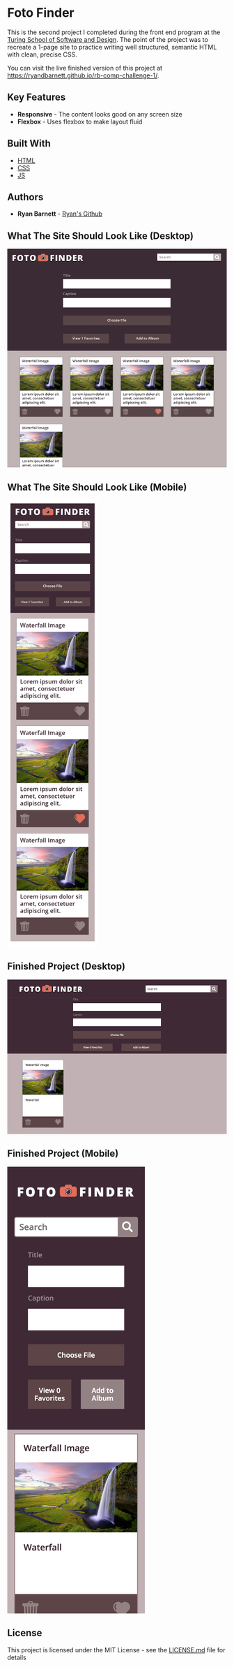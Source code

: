 # Foto Finder

This is the second project I completed during the front end program at the [Turing School of Software and Design](https://https://turing.io/). The point of the project was to recreate a 1-page site to practice writing well structured, semantic HTML with clean, precise CSS.

You can visit the live finished version of this project at https://ryandbarnett.github.io/rb-comp-challenge-1/.

## Key Features

* **Responsive** - The content looks good on any screen size
* **Flexbox** - Uses flexbox to make layout fluid


## Built With

* [HTML](https://developer.mozilla.org/en-US/docs/Web/Guide/HTML/HTML5)
* [CSS](https://developer.mozilla.org/en-US/docs/Web/CSS)
* [JS](https://developer.mozilla.org/en-US/docs/Web/JavaScript)


## Authors

* **Ryan Barnett** - [Ryan's Github](http://github.com/RyanDBarnett)

## What The Site Should Look Like (Desktop)

![website comp](media/foto-finder-comp.png)

## What The Site Should Look Like (Mobile)

![website mobile comp](media/foto-finder-comp-mobile.png)

## Finished Project (Desktop)

![ryans desktop website](media/ryans-foto-finder.png)

## Finished Project (Mobile)

![ryans desktop website](media/ryans-foto-finder-mobile.png)

## License

This project is licensed under the MIT License - see the [LICENSE.md](LICENSE.md) file for details
